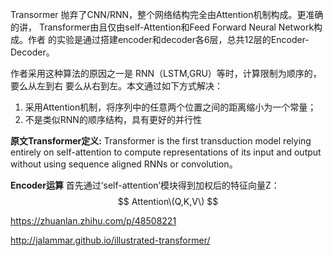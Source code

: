 <!-- --- -->
<!-- title: Transformer note -->

<!-- description:  -->



<!-- --- -->

Transormer 抛弃了CNN/RNN，整个网络结构完全由Attention机制构成。更准确的讲，
Transformer由且仅由self-Attention和Feed Forward Neural Network构成。作者
的实验是通过搭建encoder和decoder各6层，总共12层的Encoder-Decoder。

作者采用这种算法的原因之一是 RNN（LSTM,GRU）等时，计算限制为顺序的，要么从左到右
要么从右到左。本文通过如下方式解决：
1. 采用Attention机制，将序列中的任意两个位置之间的距离缩小为一个常量；
2. 不是类似RNN的顺序结构，具有更好的并行性

**原文Transformer定义:**
Transformer is the first transduction model relying entirely on self-attention to compute representations of its input and output without using sequence aligned RNNs or convolution。

**Encoder运算**
首先通过‘self-attention’模块得到加权后的特征向量Z：<br>
$$ Attention\(Q,K,V\) $$

https://zhuanlan.zhihu.com/p/48508221

http://jalammar.github.io/illustrated-transformer/
